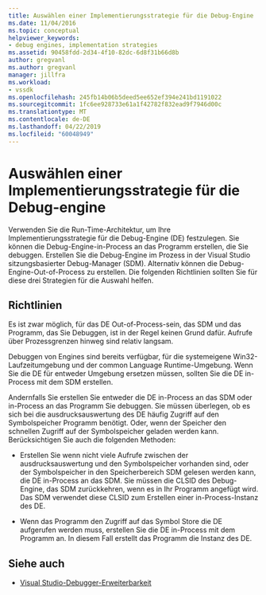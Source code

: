 ```yaml
---
title: Auswählen einer Implementierungsstrategie für die Debug-Engine | Microsoft-Dokumentation
ms.date: 11/04/2016
ms.topic: conceptual
helpviewer_keywords:
- debug engines, implementation strategies
ms.assetid: 90458fdd-2d34-4f10-82dc-6d8f31b66d8b
author: gregvanl
ms.author: gregvanl
manager: jillfra
ms.workload:
- vssdk
ms.openlocfilehash: 245fb14b06b5deed5ee652ef394e241bd1191022
ms.sourcegitcommit: 1fc6ee928733e61a1f42782f832ead9f7946d00c
ms.translationtype: MT
ms.contentlocale: de-DE
ms.lasthandoff: 04/22/2019
ms.locfileid: "60048949"
---
```

# <a name="choose-a-debug-engine-implementation-strategy"></a>Auswählen einer Implementierungsstrategie für die Debug-engine
Verwenden Sie die Run-Time-Architektur, um Ihre Implementierungsstrategie für die Debug-Engine (DE) festzulegen. Sie können die Debug-Engine-in-Process an das Programm erstellen, die Sie debuggen. Erstellen Sie die Debug-Engine im Prozess in der Visual Studio sitzungsbasierter Debug-Manager (SDM). Alternativ können die Debug-Engine-Out-of-Process zu erstellen. Die folgenden Richtlinien sollten Sie für diese drei Strategien für die Auswahl helfen.

## <a name="guidelines"></a>Richtlinien
 Es ist zwar möglich, für das DE Out-of-Process-sein, das SDM und das Programm, das Sie Debuggen, ist in der Regel keinen Grund dafür. Aufrufe über Prozessgrenzen hinweg sind relativ langsam.

 Debuggen von Engines sind bereits verfügbar, für die systemeigene Win32-Laufzeitumgebung und der common Language Runtime-Umgebung. Wenn Sie die DE für entweder Umgebung ersetzen müssen, sollten Sie die DE in-Process mit dem SDM erstellen.

 Andernfalls Sie erstellen Sie entweder die DE in-Process an das SDM oder in-Process an das Programm Sie debuggen. Sie müssen überlegen, ob es sich bei die ausdrucksauswertung des DE häufig Zugriff auf den Symbolspeicher Programm benötigt. Oder, wenn der Speicher den schnellen Zugriff auf der Symbolspeicher geladen werden kann. Berücksichtigen Sie auch die folgenden Methoden:

- Erstellen Sie wenn nicht viele Aufrufe zwischen der ausdrucksauswertung und den Symbolspeicher vorhanden sind, oder der Symbolspeicher in den Speicherbereich SDM gelesen werden kann, die DE in-Process an das SDM. Sie müssen die CLSID des Debug-Engine, das SDM zurückkehren, wenn es in Ihr Programm angefügt wird. Das SDM verwendet diese CLSID zum Erstellen einer in-Process-Instanz des DE.

- Wenn das Programm den Zugriff auf das Symbol Store die DE aufgerufen werden muss, erstellen Sie die DE in-Process mit dem Programm an. In diesem Fall erstellt das Programm die Instanz des DE.

## <a name="see-also"></a>Siehe auch
- [Visual Studio-Debugger-Erweiterbarkeit](../../extensibility/debugger/visual-studio-debugger-extensibility.md)